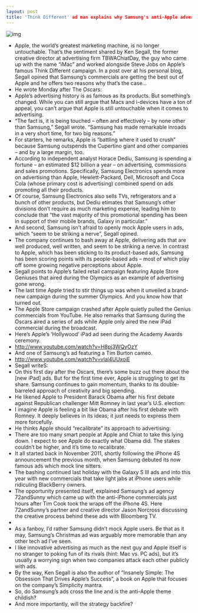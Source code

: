 ```yaml
---
layout: post
title: 'Think Different' ad man explains why Samsung's anti-Apple advertising is working
---
```

![img](http://media.idownloadblog.com/wp-content/uploads/2012/09/Samsung-ad-iPhone-5-launch-001.jpg)
* Apple, the world’s greatest marketing machine, is no longer untouchable. That’s the sentiment shared by Ken Segall, the former creative director at advertising firm TBWAChiatDay, the guy who came up with the name “iMac” and worked alongside Steve Jobs on Apple’s famous Think Different campaign. In a post over at his personal blog, Segall opined that Samsung’s commercials are getting the best out of Apple and he offers two reasons why that’s the case…
* He wrote Monday after The Oscars:
* Apple’s advertising history is as famous as its products. But something’s changed. While you can still argue that Macs and i-devices have a ton of appeal, you can’t argue that Apple is still untouchable when it comes to advertising.
* “The fact is, it is being touched – often and effectively – by none other than Samsung,” Segall wrote. “Samsung has made remarkable inroads in a very short time, for two big reasons.”
* For starters, he remarks, Apple is “battling where it used to crush” because Samsung outspends the Cupertino giant and other companies – and by a large margin, too.
* According to independent analyst Horace Dediu, Samsung is spending a fortune – an estimated $12 billion a year – on advertising, commissions and sales promotions. Specifically, Samsung Electronics spends more on advertising than Apple, Hewlett-Packard, Dell, Microsoft and Coca Cola (whose primary cost is advertising) combined spend on ads promoting all their products.
* Of course, Samsung Electronics also sells TVs, refrigerators and a bunch of other products, but Dediu etimates that Samsung’s other divisions don’t require as much marketing expense, leading him to conclude that “the vast majority of this promotional spending has been in support of their mobile brands, Galaxy in particular.”
* And second, Samsung isn’t afraid to openly mock Apple users in ads, which “seem to be striking a nerve”, Segall opined.
* The company continues to bash away at Apple, delivering ads that are well produced, well written, and seem to be striking a nerve. In contrast to Apple, which has been sticking to its product-based ads, Samsung has been scoring points with its people-based ads – most of which play off some growing negative perceptions about Apple.
* Segall points to Apple’s failed retail campaign featuring Apple Store Geniuses that aired during the Olympics as an example of advertising gone wrong.
* The last time Apple tried to stir things up was when it unveiled a brand-new campaign during the summer Olympics. And you know how that turned out.
* The Apple Store campaign crashed after Apple quietly pulled the Genius commercials from YouTube. He also remarks that Samsung during the Oscars aired a series of ads while Apple only aired the new iPad commercial during the broadcast.
* Here’s Apple’s ‘Hollywood’ iPad ad seen during the Academy Awards ceremony.
* http://www.youtube.com/watch?v=H8pj3WQyOzY
* And one of Samsung’s ad featuring a Tim Burton cameo.
* http://www.youtube.com/watch?v=vlal4UUxoiE
* Segall writeS:
* On this first day after the Oscars, there’s some buzz out there about the [new iPad] ads. But for the first time ever, Apple is struggling to get its share. Samsung continues to gain momentum, thanks to its double-barreled approach of creativity and big spending.
* He likened Apple to President Barack Obama after his first debate against Republican challenger Mitt Romney in last year’s U.S. election:
* I imagine Apple is feeling a bit like Obama after his first debate with Romney. It deeply believes in its ideas; it just needs to express them more forcefully.
* He thinks Apple should “recalibrate” its approach to advertising:
* There are too many smart people at Apple and Chiat to take this lying down. I expect to see Apple do exactly what Obama did. The stakes couldn’t be higher, and it’s time to recalibrate.
* It all started back in November 2011, shortly following the iPhone 4S announcement the previous month, when Samsung debuted its now famous ads which mock line sitters.
* The bashing continued last holiday with the Galaxy S III ads and into this year with new commercials that take light jabs at iPhone users while ridiculing BlackBerry owners.
* The opportunity presented itself, explained Samsung’s ad agency 72andSunny which came up with the anti-iPhone commercials just hours after Tim Cook took the wraps off the iPhone 4S. Here 72andSunny’s partner and creative director Jason Norcross discussing the creative process behind these ads with Bloomberg TV.
*  
* As a fanboy, I’d rather Samsung didn’t mock Apple users. Be that as it may, Samsung’s Christmas ad was arguably more memorable than any other tech ad I’ve seen.
* I like innovative advertising as much as the next guy and Apple itself is no stranger to poking fun of its rivals (hint: Mac vs. PC ads), but it’s usually a worrying sign when two companies attack each other publicly with ads.
* By the way, Ken Segall is also the author of “Insanely Simple: The Obsession That Drives Apple’s Success”, a book on Apple that focuses on the company’s Simplicity mantra.
* So, do Samsung’s ads cross the line and is the anti-Apple theme childish?
* And more importantly, will the strategy backfire?

